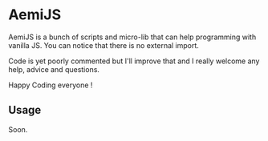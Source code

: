 # AemiJS

AemiJS is a bunch of scripts and micro-lib that can help programming with vanilla JS. You can notice that there is no external import.

Code is yet poorly commented but I'll improve that and I really welcome any help, advice and questions.

Happy Coding everyone !

## Usage

Soon.

